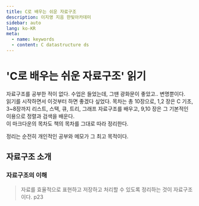 ```yaml
---
title: C로 배우는 쉬운 자료구조
description: 이지영 지음 한빛아카데미
sidebar: auto
lang: ko-KR
meta:
  - name: keywords
  - content: C datastructure ds
---
```

# 'C로 배우는 쉬운 자료구조' 읽기

자료구조를 공부한 적이 없다. 수업은 들었는데, 그땐 광화문이 좋았고.. 변명뿐이다.  
읽기를 시작하면서 이것부터 하면 좋겠다 싶었다.
목차는 총 10장으로, 1,2 장은 C 기초, 3~8장까지 리스트, 스택, 큐, 트리, 그래프 자료구조를 배우고, 9,10 장은 그 기본적인 이용으로 정렬과 검색을 배운다.  
이 마크다운의 목차도 책의 목차를 그대로 따라 정리한다.

정리는 순전히 개인적인 공부와 메모가 그 최고 목적이다.

## 자료구조 소개

### 자료구조의 이해
> 자료를 효율적으로 표현하고 저장하고 처리할 수 있도록 정리하는 것이 자료구조이다. p23
 
